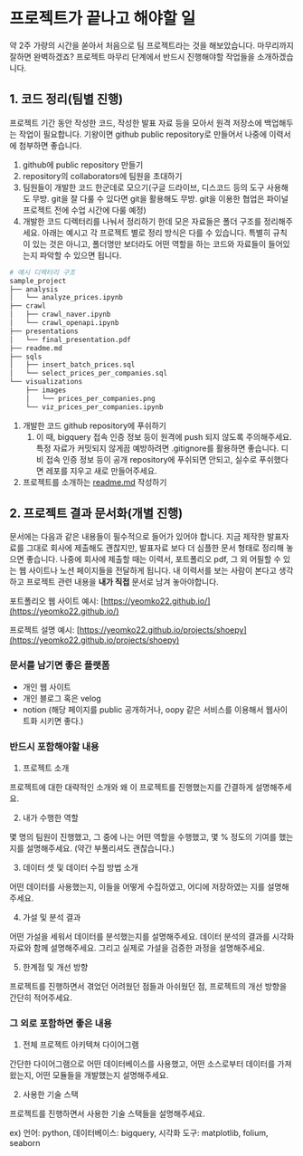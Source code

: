 # 프로젝트가 끝나고 해야할 일

약 2주 가량의 시간을 쏟아서 처음으로 팀 프로젝트라는 것을 해보았습니다. 마무리까지 잘하면 완벽하겠죠? 프로젝트 마무리 단계에서 반드시 진행해야할 작업들을 소개하겠습니다.

## 1. 코드 정리(팀별 진행)

프로젝트 기간 동안 작성한 코드, 작성한 발표 자료 등을 모아서 원격 저장소에 백업해두는 작업이 필요합니다. 기왕이면 github public repository로 만들어서 나중에 이력서에 첨부하면 좋습니다.

1. github에 public repository 만들기
2. repository의 collaborators에 팀원을 초대하기
3. 팀원들이 개발한 코드 한군데로 모으기(구글 드라이브, 디스코드 등의 도구 사용해도 무방. git을 잘 다룰 수 있다면 git을 활용해도 무방. git을 이용한 협업은 파이널 프로젝트 전에 수업 시간에 다룰 예정)
4. 개발한 코드 디렉터리를 나눠서 정리하기
한데 모은 자료들은 폴더 구조를 정리해주세요. 아래는 예시고 각 프로젝트 별로 정리 방식은 다를 수 있습니다. 특별히 규칙이 있는 것은 아니고, 폴더명만 보더라도 어떤 역할을 하는 코드와 자료들이 들어있는지 파악할 수 있으면 됩니다.

```python
# 예시 디렉터리 구조
sample_project
├── analysis
│   └── analyze_prices.ipynb
├── crawl
│   ├── crawl_naver.ipynb
│   └── crawl_openapi.ipynb
├── presentations
│   └── final_presentation.pdf
├── readme.md
├── sqls
│   ├── insert_batch_prices.sql
│   └── select_prices_per_companies.sql
└── visualizations
    ├── images
    │   └── prices_per_companies.png
    └── viz_prices_per_companies.ipynb
```

1. 개발한 코드 github repository에 푸쉬하기
    1. 이 때, bigquery 접속 인증 정보 등이 원격에 push 되지 않도록 주의해주세요. 특정 자료가 커밋되지 않게끔 예방하려면 .gitignore를 활용하면 좋습니다. 디비 접속 인증 정보 등이 공개 repository에 푸쉬되면 안되고, 실수로 푸쉬했다면 레포를 지우고 새로 만들어주세요.
2. 프로젝트를 소개하는 [readme.md](http://readme.md) 작성하기

## 2. 프로젝트 결과 문서화(개별 진행)

문서에는 다음과 같은 내용들이 필수적으로 들어가 있어야 합니다. 지금 제작한 발표자료를 그대로 회사에 제출해도 괜찮지만, 발표자료 보다 더 심플한 문서 형태로 정리해 놓으면 좋습니다. 나중에 회사에 제출할 때는 이력서, 포트폴리오 pdf, 그 외 어필할 수 있는 웹 사이트나 노션 페이지들을 전달하게 됩니다. 내 이력서를 보는 사람이 본다고 생각하고 프로젝트 관련 내용을 **내가 직접** 문서로 남겨 놓아야합니다.

포트폴리오 웹 사이트 예시: [https://yeomko22.github.io/](https://yeomko22.github.io/)

프로젝트 설명 예시: [https://yeomko22.github.io/projects/shoepy](https://yeomko22.github.io/projects/shoepy)

### 문서를 남기면 좋은 플랫폼

- 개인 웹 사이트
- 개인 블로그 혹은 velog
- notion (해당 페이지를 public 공개하거나, oopy 같은 서비스를 이용해서 웹사이트화 시키면 좋다.)

### 반드시 포함해야할 내용

1. 프로젝트 소개

프로젝트에 대한 대략적인 소개와 왜 이 프로젝트를 진행했는지를 간결하게 설명해주세요.

2. 내가 수행한 역할

몇 명의 팀원이 진행했고, 그 중에 나는 어떤 역할을 수행했고, 몇 % 정도의 기여를 했는지를 설명해주세요. (약간 부풀리셔도 괜찮습니다.)

3. 데이터 셋 및 데이터 수집 방법 소개

어떤 데이터를 사용했는지, 이들을 어떻게 수집하였고, 어디에 저장하였는 지를 설명해주세요.

4. 가설 및 분석 결과

어떤 가설을 세워서 데이터를 분석했는지를 설명해주세요. 데이터 분석의 결과를 시각화 자료와 함께 설명해주세요. 그리고 실제로 가설을 검증한 과정을 설명해주세요.

5. 한계점 및 개선 방향

프로젝트를 진행하면서 겪었던 어려웠던 점들과 아쉬웠던 점, 프로젝트의 개선 방향을 간단히 적어주세요.

### 그 외로 포함하면 좋은 내용

1. 전체 프로젝트 아키텍쳐 다이어그램

간단한 다이어그램으로 어떤 데이터베이스를 사용했고, 어떤 소스로부터 데이터를 가져왔는지, 어떤 모듈들을 개발했는지 설명해주세요.

2. 사용한 기술 스택

프로젝트를 진행하면서 사용한 기술 스택들을 설명해주세요.

ex) 언어: python, 데이터베이스: bigquery, 시각화 도구: matplotlib, folium, seaborn
